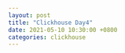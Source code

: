 ```yaml
---
layout: post
title: "Clickhouse Day4"
date: 2021-05-10 10:30:00 +0800
categories: clickhouse
---
```

